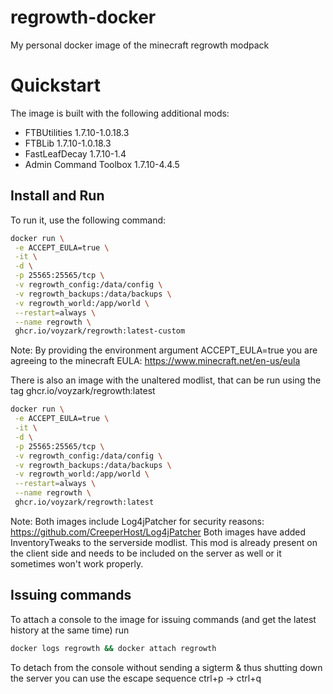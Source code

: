 # regrowth-docker
My personal docker image of the minecraft regrowth modpack

# Quickstart
The image is built with the following additional mods:
 - FTBUtilities 1.7.10-1.0.18.3
 - FTBLib 1.7.10-1.0.18.3
 - FastLeafDecay 1.7.10-1.4
 - Admin Command Toolbox 1.7.10-4.4.5

## Install and Run
To run it, use the following command:
```bash
docker run \
 -e ACCEPT_EULA=true \
 -it \
 -d \
 -p 25565:25565/tcp \
 -v regrowth_config:/data/config \
 -v regrowth_backups:/data/backups \
 -v regrowth_world:/app/world \
 --restart=always \
 --name regrowth \
 ghcr.io/voyzark/regrowth:latest-custom
```
Note: By providing the environment argument ACCEPT_EULA=true you are agreeing to the minecraft EULA: https://www.minecraft.net/en-us/eula


There is also an image with the unaltered modlist, that can be run using the tag ghcr.io/voyzark/regrowth:latest
```bash
docker run \
 -e ACCEPT_EULA=true \
 -it \
 -d \
 -p 25565:25565/tcp \
 -v regrowth_config:/data/config \
 -v regrowth_backups:/data/backups \
 -v regrowth_world:/app/world \
 --restart=always \
 --name regrowth \
 ghcr.io/voyzark/regrowth:latest
```

Note:
Both images include Log4jPatcher for security reasons: https://github.com/CreeperHost/Log4jPatcher
Both images have added InventoryTweaks to the serverside modlist. This mod is already present on the client side and needs to be included on the server as well or it sometimes won't work properly.

## Issuing commands
To attach a console to the image for issuing commands (and get the latest history at the same time) run
```bash
docker logs regrowth && docker attach regrowth
```

To detach from the console without sending a sigterm & thus shutting down the server you can use the escape sequence ctrl+p -> ctrl+q